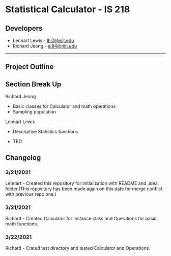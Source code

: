 # Statistical Calculator - IS 218

## Developers
* Lennart Lewis - lhl7@njit.edu 
* Richard Jeong - ej84@njit.edu
___

## Project Outline 


## Section Break Up
Richard Jeong
* Basic classes for Calculator and math operations
* Sampling population


Lennart Lewis
* Descriptive Statistics functions

* TBD

## Changelog


### 3/21/2021
Lennart - Created this repository for initialization with README and .idea folder.(This repository has been made again on this date for merge conflict with previous repo one.)

### 3/21/2021
Richard - Created Calculator for instance class and Operations for basic math functions.

### 3/22/2021
Richard - Crated test directory and tested Calculator and Operations.
